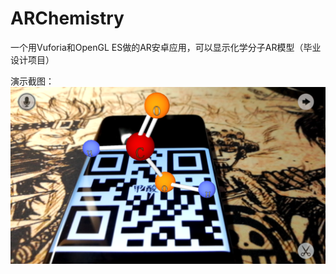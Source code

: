 # ARChemistry
一个用Vuforia和OpenGL ES做的AR安卓应用，可以显示化学分子AR模型（毕业设计项目）

演示截图：
![image](ScreenShot5516836656485493242.png)
